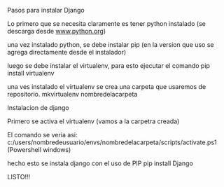Pasos para instalar Django

Lo primero que se necesita claramente es tener python instalado (se descarga desde www.python.org)

una vez instalado python, se debe instalar pip (en la version que uso se agrega directamente desde el instalador)

luego se debe instalar el virtualenv, para esto ejecutar el comando pip install virtualenv

una ves instalado el virtualenv se crea una carpeta que usaremos de repositorio. mkvirtualenv nombredelacarpeta


Instalacion de django

Primero se activa el virtualenv (vamos a la carpetra creada)

El comando se veria asi:   c:/users/nombredeusuario/envs/nombredelacarpeta/scripts/activate.ps1 (Powershell windows)

hecho esto se instala django con el uso de PIP    pip install Django

LISTO!!!